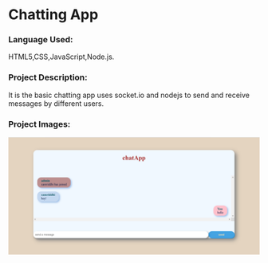 # Chatting App
### Language Used: 
HTML5,CSS,JavaScript,Node.js.
### Project Description: 
It is the basic chatting app uses socket.io and nodejs to send and receive messages by different users.
### Project Images:
![chatApp Image](/chatss.png)

